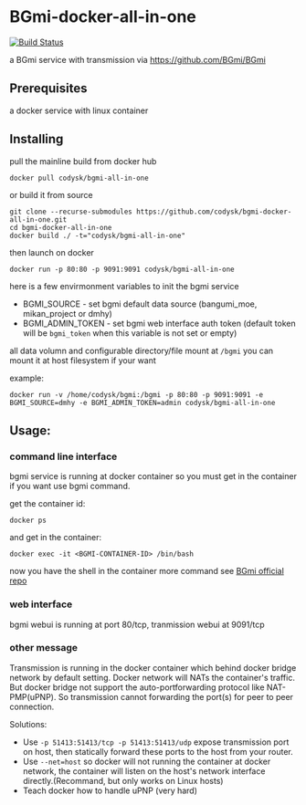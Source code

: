 # BGmi-docker-all-in-one

[![Build Status](https://travis-ci.org/codysk/bgmi-docker-all-in-one.svg?branch=master)](https://travis-ci.org/codysk/bgmi-docker-all-in-one)

a BGmi service with transmission via https://github.com/BGmi/BGmi
## Prerequisites

a docker service with linux container

## Installing

pull the mainline build from docker hub

```
docker pull codysk/bgmi-all-in-one
```

or build it from source

```
git clone --recurse-submodules https://github.com/codysk/bgmi-docker-all-in-one.git
cd bgmi-docker-all-in-one
docker build ./ -t="codysk/bgmi-all-in-one"
```

then launch on docker

```
docker run -p 80:80 -p 9091:9091 codysk/bgmi-all-in-one
```

here is a few envirmonment variables to init the bgmi service

* BGMI_SOURCE - set bgmi default data source (bangumi_moe, mikan_project or dmhy)
* BGMI_ADMIN_TOKEN - set bgmi web interface auth token (default token will be `bgmi_token` when this variable is not set or empty)

all data volumn and configurable directory/file mount at `/bgmi`
you can mount it at host filesystem if your want

example:
```
docker run -v /home/codysk/bgmi:/bgmi -p 80:80 -p 9091:9091 -e BGMI_SOURCE=dmhy -e BGMI_ADMIN_TOKEN=admin codysk/bgmi-all-in-one
```

## Usage:

### command line interface

bgmi service is running at docker container so you must get in the container if you want use bgmi command.

get the container id:
```
docker ps
```

and get in the container:
```
docker exec -it <BGMI-CONTAINER-ID> /bin/bash
```

now you have the shell in the container
more command see [BGmi official repo](https://github.com/BGmi/BGmi)

### web interface

bgmi webui is running at port 80/tcp, tranmission webui at 9091/tcp

### other message

Transmission is running in the docker container which behind docker bridge network by default setting.
Docker network will NATs the container's traffic. But docker bridge not support the auto-portforwarding protocol like NAT-PMP(uPNP).
So transmission cannot forwarding the port(s) for peer to peer connection.

Solutions:
* Use `-p 51413:51413/tcp -p 51413:51413/udp` expose transmission port on host, then statically forward these ports to the host from your router.
* Use `--net=host` so docker will not running the container at docker network, the container will listen on the host's network interface directly.(Recommand, but only works on Linux hosts)
* Teach docker how to handle uPNP (very hard)


